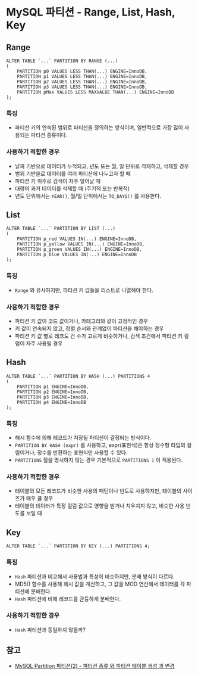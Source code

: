 # MySQL 파티션 - Range, List, Hash, Key

## Range

```mysql
ALTER TABLE `...` PARTITION BY RANGE (...) 
(
    PARTITION p0 VALUES LESS THAN(...) ENGINE=InnoDB,
    PARTITION p1 VALUES LESS THAN(...) ENGINE=InnoDB,
    PARTITION p2 VALUES LESS THAN(...) ENGINE=InnoDB,
    PARTITION p3 VALUES LESS THAN(...) ENGINE=InnoDB,
    PARTITION pMax VALUES LESS MAXVALUE THAN(...) ENGINE=InnoDB
);
```

### 특징

- 파티션 키의 연속된 범위로 파티션을 정의하는 방식이며, 일반적으로 가장 많이 사용되는 파티션 종류이다.

### 사용하기 적합한 경우

- 날짜 기반으로 데이터가 누적되고, 년도 또는 월, 일 단위로 적재하고, 삭제할 경우
- 범위 기반을로 데이터를 여러 파티션에 나누고자 할 때
- 파티션 키 위주로 검색이 자주 일어날 때
- 대량의 과거 데이터를 삭제할 때 (주기적 또는 반복적)
- 년도 단위에서는 `YEAR()`, 월/일 단위에서는 `TO_DAYS()` 를 사용한다.

## List

```mysql
ALTER TABLE `...` PARTITION BY LIST (...) 
(
    PARTITION p_red VALUES IN(...) ENGINE=InnoDB,
    PARTITION p_yellow VALUES IN(...) ENGINE=InnoDB,
    PARTITION p_green VALUES IN(...) ENGINE=InnoDB,
    PARTITION p_blue VALUES IN(...) ENGINE=InnoDB
);
```

### 특징

- `Range` 와 유사하지만, 파티션 키 값들을 리스트로 나열해야 한다.

### 사용하기 적합한 경우

- 파티션 키 값이 코드 값이거나, 카테고리와 같이 고정적인 경우
- 키 값이 연속되지 않고, 정렬 순서와 관계없이 파티션을 해야하는 경우
- 파티션 키 값 별로 레크도 건 수가 고르게 비슷하거나, 검색 조건에서 파티션 키 컬럼이 자주 사용될 경우

## Hash

```mysql
ALTER TABLE `...` PARTITION BY HASH (...) PARTITIONS 4
(
    PARTITION p1 ENGINE=InnoDB,
    PARTITION p2 ENGINE=InnoDB,
    PARTITION p3 ENGINE=InnoDB,
    PARTITION p4 ENGINE=InnoDB
);
```

### 특징

- 해시 함수에 의해 레코드가 저장될 파티션이 결정되는 방식이다.
- `PARTITION BY HASH (expr)` 를 사용하고, expr(표현식)은 항상 정수형 타입의 컬럼이거나, 정수를 반환하는 표현식만 사용할 수 있다.
- `PARTITIONS` 절을 명시하지 않는 경우 기본적으로 `PARTITIONS 1` 이 적용된다.

### 사용하기 적합한 경우

- 테이블의 모든 레코드가 비슷한 사용의 패턴이나 빈도로 사용하지만, 테이블의 사이즈가 매우 클 경우
- 테이블의 데이터가 특정 컬럼 값으로 영향을 받거나 치우치지 않고, 비슷한 사용 빈도를 보일 때

## Key

```mysql
ALTER TABLE `...` PARTITION BY KEY (...) PARTITIONS 4;
```

### 특징

- `Hash` 파티션과 비교해서 사용법과 특성이 비슷하지만, 분배 방식이 다르다.
- MD5() 함수를 사용해 해시 값을 계산하고, 그 값을 MOD 연산해서 데이터를 각 파티션에 분배한다.
- `Hash` 파티션에 비해 레코드를 균듕하게 분배한다.

### 사용하기 적합한 경우

- `Hash` 파티션과 동일하지 않을까?

## 참고

- [MySQL Partition 파티션(2) - 파티션 종류 와 파티션 테이블 생성 과 변경](https://hoing.io/archives/8527)
